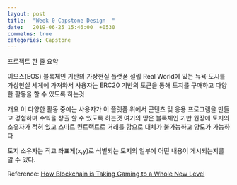 ```yaml
---
layout: post
title:  "Week 0 Capstone Design  "
date:   2019-06-25 15:46:00  +0530
commetns: true 
categories: Capstone   
---
```


프로젝트 한 줄 요약 

이오스(EOS) 블록체인 기반의 가상현실 플랫폼 설립 
Real World에 있는 뉴욕 도시를 가상현실 세계에 가져와서 사용자는 ERC20 기반의 토큰을 통해 토지를 구매하고 다양한 활동을 할 수 있도록 하는것 

개요 
이 다양한 활동 중에는 사용자가 이 플랫폼 위에서 콘텐츠 및 응용 프로그램을 만들고 경험하며 수익을 창출 할 수 있도록 하는것 
여기의 땅은 블록체인 기반 원장에 토지의 소유자가 적혀 있고 스마트 컨트랙트로 거래를 함으로 대체가 불가능하고 양도가 가능하다 

토지 소유자는 직교 좌표게(x,y)로 식별되는 토지의 일부에 어떤 내용이 게시되는지를 알 수 있다.

Reference: [How Blockchain is Taking Gaming to a Whole New Level][url]

[url]:https://medium.com/aerum-technologies/how-blockchain-is-taking-gaming-to-a-whole-new-level-5de0eb10256
[jekyll-docs]: https://jekyllrb.com/docs/home
[jekyll-gh]:   https://github.com/Youngerjesus
[jekyll-talk]: https://talk.jekyllrb.com/
